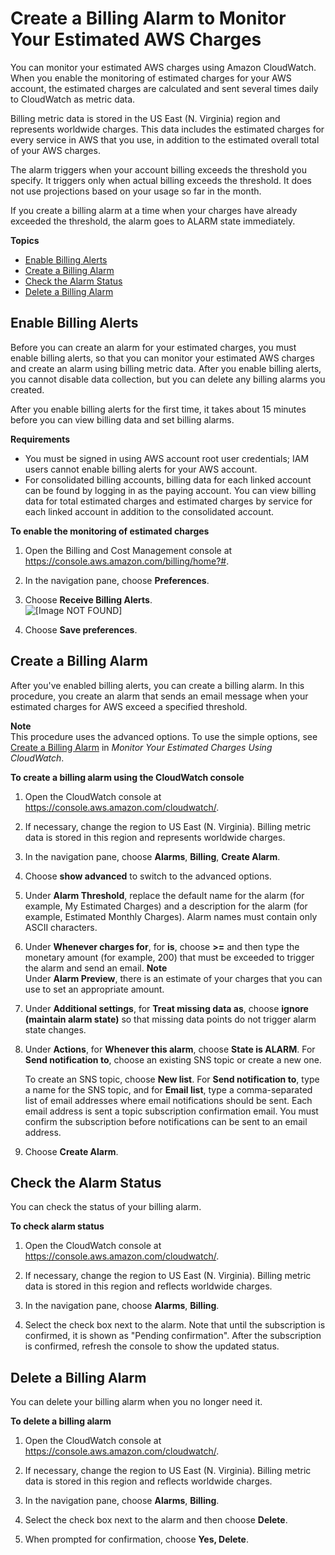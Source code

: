 # Create a Billing Alarm to Monitor Your Estimated AWS Charges<a name="monitor_estimated_charges_with_cloudwatch"></a>

You can monitor your estimated AWS charges using Amazon CloudWatch\. When you enable the monitoring of estimated charges for your AWS account, the estimated charges are calculated and sent several times daily to CloudWatch as metric data\.

Billing metric data is stored in the US East \(N\. Virginia\) region and represents worldwide charges\. This data includes the estimated charges for every service in AWS that you use, in addition to the estimated overall total of your AWS charges\.

The alarm triggers when your account billing exceeds the threshold you specify\. It triggers only when actual billing exceeds the threshold\. It does not use projections based on your usage so far in the month\.

If you create a billing alarm at a time when your charges have already exceeded the threshold, the alarm goes to ALARM state immediately\.

**Topics**
+ [Enable Billing Alerts](#turning_on_billing_metrics)
+ [Create a Billing Alarm](#creating_billing_alarm_with_wizard)
+ [Check the Alarm Status](#checking_billing_alarm)
+ [Delete a Billing Alarm](#deleting_billing_alarm)

## Enable Billing Alerts<a name="turning_on_billing_metrics"></a>

Before you can create an alarm for your estimated charges, you must enable billing alerts, so that you can monitor your estimated AWS charges and create an alarm using billing metric data\. After you enable billing alerts, you cannot disable data collection, but you can delete any billing alarms you created\.

After you enable billing alerts for the first time, it takes about 15 minutes before you can view billing data and set billing alarms\.

**Requirements**
+ You must be signed in using AWS account root user credentials; IAM users cannot enable billing alerts for your AWS account\.
+ For consolidated billing accounts, billing data for each linked account can be found by logging in as the paying account\. You can view billing data for total estimated charges and estimated charges by service for each linked account in addition to the consolidated account\.

**To enable the monitoring of estimated charges**

1. Open the Billing and Cost Management console at [https://console\.aws\.amazon\.com/billing/home?\#](https://console.aws.amazon.com/billing/home?#/)\.

1. In the navigation pane, choose **Preferences**\.

1. Choose **Receive Billing Alerts**\.  
![\[Image NOT FOUND\]](http://docs.aws.amazon.com/AmazonCloudWatch/latest/monitoring/images/billing_preferences.png)

1. Choose **Save preferences**\.

## Create a Billing Alarm<a name="creating_billing_alarm_with_wizard"></a>

After you've enabled billing alerts, you can create a billing alarm\. In this procedure, you create an alarm that sends an email message when your estimated charges for AWS exceed a specified threshold\.

**Note**  
This procedure uses the advanced options\. To use the simple options, see [Create a Billing Alarm](gs_monitor_estimated_charges_with_cloudwatch.md#gs_creating_billing_alarm) in *Monitor Your Estimated Charges Using CloudWatch*\.

**To create a billing alarm using the CloudWatch console**

1. Open the CloudWatch console at [https://console\.aws\.amazon\.com/cloudwatch/](https://console.aws.amazon.com/cloudwatch/)\.

1. If necessary, change the region to US East \(N\. Virginia\)\. Billing metric data is stored in this region and represents worldwide charges\.

1. In the navigation pane, choose **Alarms**, **Billing**, **Create Alarm**\.

1. Choose **show advanced** to switch to the advanced options\.

1. Under **Alarm Threshold**, replace the default name for the alarm \(for example, My Estimated Charges\) and a description for the alarm \(for example, Estimated Monthly Charges\)\. Alarm names must contain only ASCII characters\.

1. Under **Whenever charges for**, for **is**, choose **>=** and then type the monetary amount \(for example, 200\) that must be exceeded to trigger the alarm and send an email\.
**Note**  
Under **Alarm Preview**, there is an estimate of your charges that you can use to set an appropriate amount\.

1. Under **Additional settings**, for **Treat missing data as**, choose **ignore \(maintain alarm state\)** so that missing data points do not trigger alarm state changes\.

1. Under **Actions**, for **Whenever this alarm**, choose **State is ALARM**\. For **Send notification to**, choose an existing SNS topic or create a new one\.

   To create an SNS topic, choose **New list**\. For **Send notification to**, type a name for the SNS topic, and for **Email list**, type a comma\-separated list of email addresses where email notifications should be sent\. Each email address is sent a topic subscription confirmation email\. You must confirm the subscription before notifications can be sent to an email address\.

1. Choose **Create Alarm**\.

## Check the Alarm Status<a name="checking_billing_alarm"></a>

You can check the status of your billing alarm\.

**To check alarm status**

1. Open the CloudWatch console at [https://console\.aws\.amazon\.com/cloudwatch/](https://console.aws.amazon.com/cloudwatch/)\.

1. If necessary, change the region to US East \(N\. Virginia\)\. Billing metric data is stored in this region and reflects worldwide charges\.

1. In the navigation pane, choose **Alarms**, **Billing**\.

1. Select the check box next to the alarm\. Note that until the subscription is confirmed, it is shown as "Pending confirmation"\. After the subscription is confirmed, refresh the console to show the updated status\.

## Delete a Billing Alarm<a name="deleting_billing_alarm"></a>

You can delete your billing alarm when you no longer need it\.

**To delete a billing alarm**

1. Open the CloudWatch console at [https://console\.aws\.amazon\.com/cloudwatch/](https://console.aws.amazon.com/cloudwatch/)\.

1. If necessary, change the region to US East \(N\. Virginia\)\. Billing metric data is stored in this region and reflects worldwide charges\.

1. In the navigation pane, choose **Alarms**, **Billing**\.

1. Select the check box next to the alarm and then choose **Delete**\.

1. When prompted for confirmation, choose **Yes, Delete**\.